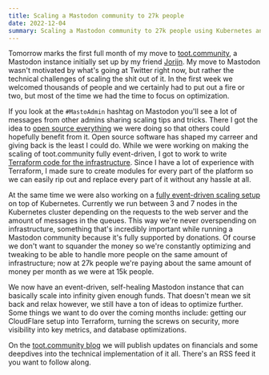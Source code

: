 ```yaml
---
title: Scaling a Mastodon community to 27k people
date: 2022-12-04
summary: Scaling a Mastodon community to 27k people using Kubernetes and Digitalocean.
---
```


Tomorrow marks the first full month of my move to [toot.community](https://toot.community/), a Mastodon instance initially set up by my friend [Jorijn](https://jorijn.com/). My move to Mastodon wasn't motivated by what's going at Twitter right now, but rather the technical challenges of scaling the shit out of it. In the first week we welcomed thousands of people and we certainly had to put out a fire or two, but most of the time we had the time to focus on optimization.

If you look at the `#MastoAdmin` hashtag on Mastodon you'll see a lot of messages from other admins sharing scaling tips and tricks. There I got the idea to [open source everything](https://blog.toot.community/posts/open-sourcing-toot-community/) we were doing so that others could hopefully benefit from it. Open source software has shaped my carreer and giving back is the least I could do. While we were working on making the scaling of toot.community fully event-driven, I got to work to write [Terraform code for the infrastructure](https://github.com/toot-community/platform). Since I have a lot of experience with Terraform, I made sure to create modules for every part of the platform so we can easily rip out and replace every part of it without any hassle at all.

At the same time we were also working on a [fully event-driven scaling setup](https://github.com/toot-community/kubernetes) on top of Kubernetes. Currently we run between 3 and 7 nodes in the Kubernetes cluster depending on the requests to the web server and the amount of messages in the queues. This way we're never overspending on infrastructure, something that's incredibly important while running a Mastodon community because it's fully supported by donations. Of course we don't want to squander the money so we're constantly optimizing and tweaking to be able to handle more people on the same amount of infrastructure; now at 27k people we're paying about the same amount of money per month as we were at 15k people.

We now have an event-driven, self-healing Mastodon instance that can basically scale into infinity given enough funds. That doesn't mean we sit back and relax however, we still have a ton of ideas to optimize further. Some things we want to do over the coming months include: getting our CloudFlare setup into Terraform, turning the screws on security, more visibility into key metrics, and database optimizations.

On the [toot.community blog](https://blog.toot.community) we will publish updates on financials and some deepdives into the technical implementation of it all. There's an RSS feed it you want to follow along.
